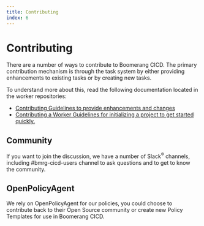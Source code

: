 ```yaml
---
title: Contributing
index: 6
---
```


# Contributing

There are a number of ways to contribute to Boomerang CICD. The primary contribution mechanism is through the task system by either providing enhancements to existing tasks or by creating new tasks.

To understand more about this, read the following documentation located in the worker repositories:

- [Contributing Guidelines to provide enhancements and changes](https://github.com/boomerang-io/worker.interfaces/blob/main/CONTRIBUTING.md)
- [Contributing a Worker Guidelines for initializing a project to get started quickly.](https://github.com/boomerang-io/worker.interfaces/blob/main/CONTRIBUTING_WORKER.md)

## Community

If you want to join the discussion, we have a number of Slack<sup>®</sup> channels, including #bmrg-cicd-users channel to ask questions and to get to know the community.

## OpenPolicyAgent

We rely on OpenPolicyAgent for our policies, you could choose to contribute back to their Open Source community or create new Policy Templates for use in Boomerang CICD.